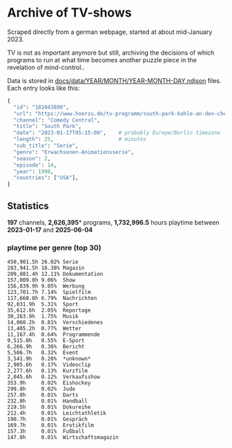 # Archive of TV-shows

Scraped directly from a german webpage, started at about mid-January 2023.

TV is not as important anymore but still, archiving the decisions of which programs to run at what time
becomes another puzzle piece in the revelation of mind-control.. 

Data is stored in [docs/data/YEAR/MONTH/YEAR-MONTH-DAY.ndjson](docs/data/) files. 
Each entry looks like this:

```python
{
  "id": "181043890", 
  "url": "https://www.hoerzu.de/tv-programm/south-park-kohle-an-den-chefkoch/bid_181043890/", 
  "channel": "Comedy Central", 
  "title": "South Park", 
  "date": "2023-01-17T05:15:00",    # probably Europe/Berlin timezone 
  "length": 25,                     # minutes 
  "sub_title": "Serie", 
  "genre": "Erwachsenen-Animationsserie", 
  "season": 2, 
  "episode": 14, 
  "year": 1998, 
  "countries": ["USA"],
}
```

## Statistics

**197** channels, **2,626,395*** programs, **1,732,996.5** hours playtime between **2023-01-17** and **2025-06-04**


### playtime per genre (top 30)

    450,901.5h 26.02% Serie
    283,941.5h 16.38% Magazin
    209,881.4h 12.11% Dokumentation
    157,009.0h 9.06%  Show
    156,839.9h 9.05%  Werbung
    123,701.7h 7.14%  Spielfilm
    117,660.0h 6.79%  Nachrichten
    92,031.9h  5.31%  Sport
    35,612.6h  2.05%  Reportage
    30,263.9h  1.75%  Musik
    14,060.2h  0.81%  Verschiedenes
    13,405.2h  0.77%  Wetter
    11,167.4h  0.64%  Programmende
    9,515.0h   0.55%  E-Sport
    6,266.9h   0.36%  Bericht
    5,506.7h   0.32%  Event
    3,541.9h   0.20%  *unknown*
    2,905.6h   0.17%  Videoclip
    2,277.6h   0.13%  Kurzfilm
    2,045.6h   0.12%  Verkaufsshow
    353.9h     0.02%  Eishockey
    299.8h     0.02%  Judo
    257.0h     0.01%  Darts
    232.8h     0.01%  Handball
    219.5h     0.01%  Dokureihe
    212.4h     0.01%  Leichtathletik
    190.7h     0.01%  Gespräch
    169.7h     0.01%  Erotikfilm
    157.3h     0.01%  Fußball
    147.0h     0.01%  Wirtschaftsmagazin
